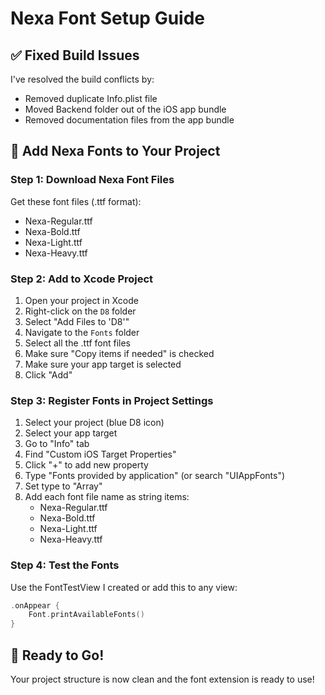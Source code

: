 # Nexa Font Setup Guide

## ✅ Fixed Build Issues

I've resolved the build conflicts by:
- Removed duplicate Info.plist file
- Moved Backend folder out of the iOS app bundle
- Removed documentation files from the app bundle

## 🎯 Add Nexa Fonts to Your Project

### Step 1: Download Nexa Font Files
Get these font files (.ttf format):
- Nexa-Regular.ttf
- Nexa-Bold.ttf
- Nexa-Light.ttf
- Nexa-Heavy.ttf

### Step 2: Add to Xcode Project
1. Open your project in Xcode
2. Right-click on the `D8` folder
3. Select "Add Files to 'D8'"
4. Navigate to the `Fonts` folder
5. Select all the .ttf font files
6. Make sure "Copy items if needed" is checked
7. Make sure your app target is selected
8. Click "Add"

### Step 3: Register Fonts in Project Settings
1. Select your project (blue D8 icon)
2. Select your app target
3. Go to "Info" tab
4. Find "Custom iOS Target Properties"
5. Click "+" to add new property
6. Type "Fonts provided by application" (or search "UIAppFonts")
7. Set type to "Array"
8. Add each font file name as string items:
   - Nexa-Regular.ttf
   - Nexa-Bold.ttf
   - Nexa-Light.ttf
   - Nexa-Heavy.ttf

### Step 4: Test the Fonts
Use the FontTestView I created or add this to any view:
```swift
.onAppear {
    Font.printAvailableFonts()
}
```

## 🚀 Ready to Go!

Your project structure is now clean and the font extension is ready to use!
